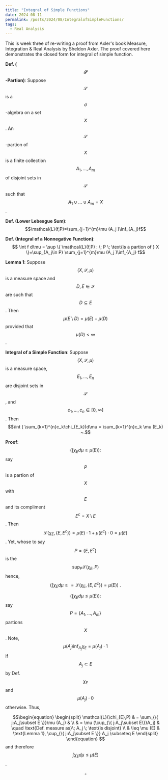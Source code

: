 ```yaml
---
title: "Integral of Simple Functions"
date: 2024-08-11
permalink: /posts/2024/08/IntegralofSimpleFunctions/
tags:
  - Real Analysis
---
```


This is week three of re-writing a proof from Axler's book Measure, Integration & Real Analysis by Sheldon Axler. The proof covered here demonstrates the closed form for integral of simple function. 


**Def. ($$\mathcal{S}$$-Partion)**: 
Suppose $$\mathcal{S}$$ is a $$\sigma$$-algebra on a set $$X$$.
An $$\mathcal{S}$$-partion of $$X$$ is a finite collection $$A_1,\dots ,A_m$$ of disjoint sets in $$\mathcal{S}$$ such that $$A_1 \cup\dots \cup A_m =X$$.

**Def. (Lower Lebesgue Sum)**: 
$$\mathcal{L}(f,P)=\sum_{j=1}^{m}\mu (A_j )\inf_{A_j}f$$

**Def. (Integral of a Nonnegative Function)**: 
$$ \int f d\mu = \sup \{ \mathcal{L}(f,P) : \; P \; \text{is a partion of } X \}=\sup_{A_j\in P} \sum_{j=1}^{m}\mu (A_j )\inf_{A_j} f$$

**Lemma 1**: Suppose $$(X,\mathcal{S},\mu )$$ is a measure space and 
$$D,E\in\mathcal{S}$$ are such that 
$$D\subseteq E$$.
Then $$\mu (E\setminus D)=\mu (E)-\mu (D)$$ provided that $$\mu (D)<\infty $$.

**Integral of a Simple Function**: Suppose $$(X,\mathcal{S},\mu )$$ is a measure space, 
$$E_1,\dots ,E_n$$
are disjoint sets in $$\mathcal{S}$$, and
$$c_1,\dots ,c_n\in [0,\infty ]$$.
Then $$\int ( \sum_{k=1}^{n}c_k\chi_{E_k})d\mu = \sum_{k=1}^{n}c_k \mu (E_k) ~.$$

**Proof**: 
$$(\int \chi_{E}d\mu \geq \mu (E)): $$ 
say $$P$$ is a partion of $$X$$  with $$E$$ and its compliment 
$$E^{c}=X\setminus E$$.
Then 
$$\mathcal{L}(\chi_{E},\{ E,E^{c} \})=\mu (E)\cdot 1+\mu (E^c)\cdot 0 =\mu (E) $$.
Yet, whose to say $$P=\{ E,E^c \}$$ is the $$\sup_{P}\mathcal{L}(\chi_{E},P)$$ hence, 
$$(\int \chi_{E}d\mu \geq = \mathcal{L}(\chi_{E},\{E,E^c\}) = \mu (E))~. $$


$$(\int \chi_{E}d\mu \leq \mu (E)): $$ say $$P = \{ A_1,\dots ,A_m  \} $$ partions $$X$$.
Note, 
$$\mu (A_j)\inf_{A_j}\chi_{E} = \mu (A_j)\cdot 1$$ if 
$$A_j\subset E$$ by Def. $$\chi_{E}$$ and $$\mu (A_j)\cdot 0$$ otherwise.
Thus, 
<br>

$$\begin{equation}
\begin{split}
  \mathcal{L}(\chi_{E},P) & = \sum_{\{ j:A_j\subset E \}}\mu (A_j) &  \\
              & = \mu (\cup_{\{ j:A_j\subset E\}}A_j) & \quad  \text{Def. measure as}\; A_j \; \text{is disjoint} \\
              & \leq \mu (E) & \text{Lemma 1}, \cup_{\{ j:A_j\subset E \}} A_j \subseteq E 
\end{split} 
\end{equation}
$$
and therefore 
$$\int \chi_{E}d\mu \leq \mu (E) $$.

$$\square$$